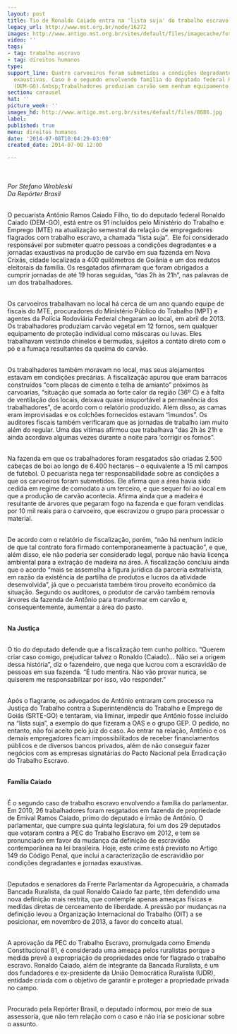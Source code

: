 ```yaml
---
layout: post
title: Tio de Ronaldo Caiado entra na 'lista suja' do trabalho escravo
legacy_url: http://www.mst.org.br/node/16272
images: http://www.antigo.mst.org.br/sites/default/files/imagecache/foto_destaque/8686.jpg
video: ''
tags:
- tag: trabalho escravo
- tag: direitos humanos
type: 
support_line: Quatro carvoeiros foram submetidos a condições degradantes e jornadas
  exaustivas. Caso é o segundo envolvendo família do deputado federal Ronaldo Caiado
  (DEM-GO).&nbsp;Trabalhadores produziam carvão sem nenhum equipamento de proteção.
section: carousel
hat: ''
picture_week: ''
images_hd: http://www.antigo.mst.org.br/sites/default/files/8686.jpg
label: 
published: true
menu: direitos humanos
date: '2014-07-08T10:04:29-03:00'
created_date: 2014-07-08 12:00

---
```

<p><em><br><br>Por Stefano Wrobleski<br>Da Repórter Brasil</em></p><p><br>O pecuarista Antônio Ramos Caiado Filho, tio do deputado federal Ronaldo Caiado (DEM-GO), está entre os 91 incluídos pelo Ministério do Trabalho e Emprego (MTE) na atualização semestral da relação de empregadores flagrados com trabalho escravo, a chamada “lista suja”. &nbsp;Ele foi considerado responsável por submeter quatro pessoas a condições degradantes e a jornadas exaustivas na produção de carvão em sua fazenda em Nova Crixás, cidade localizada a 400 quilômetros de Goiânia e um dos redutos eleitorais da família. Os resgatados afirmaram que foram obrigados a cumprir jornadas de até 19 horas seguidas, “das 2h às 21h”, nas palavras de um dos trabalhadores.</p><p><br>Os carvoeiros trabalhavam no local há cerca de um ano quando equipe de fiscais do MTE, procuradores do Ministério Público do Trabalho (MPT) e agentes da Polícia Rodoviária Federal chegaram ao local, em abril de 2013. Os trabalhadores produziam carvão vegetal em 12 fornos, sem qualquer equipamento de proteção individual como máscaras ou luvas. Eles trabalhavam vestindo chinelos e bermudas, sujeitos a contato direto com o pó e a fumaça resultantes da queima do carvão.</p><p><br>Os trabalhadores também moravam no local, mas seus alojamentos estavam em condições precárias. A fiscalização apurou que eram barracos construídos “com placas de cimento e telha de amianto” próximos às carvoarias, “situação que somada ao forte calor da região (36º C) e à falta de ventilação dos locais, deixava quase insuportável a permanência dos trabalhadores”, de acordo com o relatório produzido. Além disso, as camas eram improvisadas e os colchões fornecidos estavam “imundos”. Os auditores fiscais também verificaram que as jornadas de trabalho iam muito além do regular. Uma das vítimas afirmou que trabalhava "das 2h às 21h e ainda acordava algumas vezes durante a noite para ‘corrigir os fornos".</p><p><br>Na fazenda em que os trabalhadores foram resgatados são criadas 2.500 cabeças de boi ao longo de 6.400 hectares ­– o equivalente a 15 mil campos de futebol. O pecuarista nega ter responsabilidade sobre as condições a que os carvoeiros foram submetidos. Ele afirma que a área havia sido cedida em regime de comodato a um terceiro, e que sequer foi ao local em que a produção de carvão acontecia. Afirma ainda que a madeira é resultante de árvores que pegaram fogo na fazenda e que foram vendidas por 10 mil reais para o carvoeiro, que escravizou o grupo para processar o material.</p><p><br>De acordo com o relatório de fiscalização, porém, “não há nenhum indício de que tal contrato fora firmado contemporaneamente à pactuação”, e que, além disso, ele não poderia ser considerado legal, porque não havia licença ambiental para a extração de madeira na área. A fiscalização concluiu ainda que o acordo “mais se assemelha à figura jurídica da parceria extrativista, em razão da existência de partilha de produtos e lucros da atividade desenvolvida”, já que o pecuarista também tirou proveito econômico da situação. Segundo os auditores, o produtor de carvão também removia árvores da fazenda de Antônio para transformar em carvão e, consequentemente, aumentar a área do pasto.</p><p><br><strong>Na Justiça</strong></p><p><br>O tio do deputado defende que a fiscalização tem cunho político. “Querem criar caso comigo, prejudicar talvez o Ronaldo (Caiado)… Não sei a origem dessa história”, diz o fazendeiro, que nega que lucrou com a escravidão de pessoas em sua fazenda. “É tudo mentira. Não vão provar nunca, se quiserem me responsabilizar por isso, vão responder.”</p><p><br>Após o flagrante, os advogados de Antônio entraram com processo na Justiça do Trabalho contra a Superintendência do Trabalho e Emprego de Goiás (SRTE-GO) e tentaram, via liminar, impedir que Antônio fosse incluído na “lista suja”, a exemplo do que fizeram a OAS e o grupo GEP. O pedido, no entanto, não foi aceito pelo juiz do caso. Ao entrar na relação, Antônio e os demais empregadores ficam impossibilitados de receber financiamentos públicos e de diversos bancos privados, além de não conseguir fazer negócios com as empresas signatárias do Pacto Nacional pela Erradicação do Trabalho Escravo.</p><p><br><strong>Família Caiado</strong></p><p><br>É o segundo caso de trabalho escravo envolvendo a família do parlamentar. Em 2010, 26 trabalhadores foram resgatados em fazenda de propriedade de Emival Ramos Caiado, primo do deputado e irmão de Antônio. O parlamentar, que cumpre sua quinta legislatura, foi um dos 29 deputados que votaram contra a PEC do Trabalho Escravo em 2012, e tem se pronunciado em favor da mudança da definição de escravidão contemporânea na lei brasileira. Hoje, este crime está previsto no Artigo 149 do Código Penal, que inclui a caracterização de escravidão por condições degradantes e jornadas exaustivas.</p><p><br>Deputados e senadores da Frente Parlamentar da Agropecuária, a chamada Bancada Ruralista, da qual Ronaldo Caiado faz parte, têm defendido uma nova definição mais restrita, que contemple apenas ameaças físicas e medidas diretas de cerceamento de liberdade. A pressão por mudanças na definição levou a Organização Internacional do Trabalho (OIT) a se posicionar, em novembro de 2013, a favor do conceito atual.</p><p><br>A aprovação da PEC do Trabalho Escravo, promulgada como Emenda Constitucional 81, é considerada uma ameaça pelos ruralistas porque a medida prevê a expropriação de propriedades onde for flagrado o trabalho escravo. Ronaldo Caiado, além de integrante da Bancada Ruralista, é um dos fundadores e ex-presidente da União Democrática Ruralista (UDR), entidade criada com o objetivo de garantir e proteger a propriedade privada no campo.</p><p><br>Procurado pela Repórter Brasil, o deputado informou, por meio de sua assessoria, que não tem relação com o caso e não iria se posicionar sobre o assunto.</p><p>&nbsp;</p>
